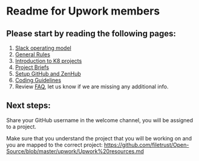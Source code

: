 # Readme for Upwork members

## Please start by reading the following pages: 

1. [Slack operating model](https://github.com/filetrust/Open-Source/blob/master/upwork/Slack%20Operating%20model.md)
2. [General Rules](https://github.com/filetrust/Open-Source/blob/master/upwork/General%20Rules.md)
3. [Introduction to K8 projects](https://github.com/filetrust/Open-Source/blob/master/upwork/Introduction%20to%20Projects.md)
4. [Project Briefs](https://github.com/filetrust/Open-Source/blob/master/upwork/upwork-project-briefs.md)
5. [Setup GitHub and ZenHub](https://github.com/filetrust/Open-Source/blob/master/upwork/GitHub%20and%20ZenHub%20intro.md)
6. [Coding Guidelines](https://github.com/filetrust/Open-Source/tree/master/Coding%20guideline)
7. Review [FAQ](https://github.com/filetrust/Open-Source/blob/master/upwork/FAQ.md), let us know if we are missing any additional info.


## Next steps:
Share your GitHub username in the welcome channel, you will be assigned to a project. 

Make sure that you understand the project that you will be working on and you are mapped to the correct project: 
https://github.com/filetrust/Open-Source/blob/master/upwork/Upwork%20resources.md
